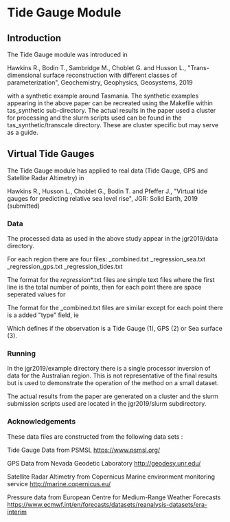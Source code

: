 # Tide Gauge Module

## Introduction

The Tide Gauge module was introduced in 

  Hawkins R., Bodin T., Sambridge M., Choblet G. and Husson L.,
  "Trans-dimensional surface reconstruction with different classes of parameterization",
  Geochemistry, Geophysics, Geosystems,
  2019

with a synthetic example around Tasmania. The synthetic examples appearing in the above
paper can be recreated using the Makefile within tas_synthetic sub-directory. The actual
results in the paper used a cluster for processing and the slurm scripts used can be
found in the tas_synthetic/transcale directory. These are cluster specific but may serve
as a guide.

## Virtual Tide Gauges

The Tide Gauge module has applied to real data (Tide Gauge, GPS and Satellite Radar
Altimetry) in

  Hawkins R., Husson L., Choblet G., Bodin T. and Pfeffer J.,
  "Virtual tide gauges for predicting relative sea level rise",
  JGR: Solid Earth,
  2019 (submitted)

### Data

The processed data as used in the above study appear in the jgr2019/data directory.

For each region there are four files:
  <region>_combined.txt
  <region>_regression_sea.txt
  <region>_regression_gps.txt
  <region>_regression_tides.txt

The format for the <region>_regression_*.txt files are simple text files where
the first line is the total number of points, then for each point there
are space seperated values for
<longitude> <latitude> <rate> <rate error>

The format for the <region>_combined.txt files are similar except for each point
there is a added "type" field, ie
<longitude> <latitude> <type> <rate> <rate error>

Which defines if the observation is a Tide Gauge (1), GPS (2) or Sea surface (3).

### Running

In the jgr2019/example directory there is a single processor inversion of
data for the Australian region. This is not representative of the final results
but is used to demonstrate the operation of the method on a small dataset.

The actual results from the paper are generated on a cluster and the
slurm submission scripts used are located in the jgr2019/slurm
subdirectory.

### Acknowledgements

These data files are constructed from the following data sets :

Tide Gauge Data from PSMSL
https://www.psmsl.org/

GPS Data from Nevada Geodetic Laboratory
http://geodesy.unr.edu/

Satellite Radar Altimetry from Copernicus Marine environment monitoring service
http://marine.copernicus.eu/

Pressure data from European Centre for Medium-Range Weather Forecasts
https://www.ecmwf.int/en/forecasts/datasets/reanalysis-datasets/era-interim



